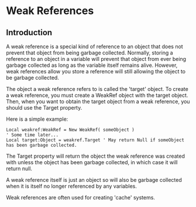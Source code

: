 # Weak References

## Introduction

A weak reference is a special kind of reference to an object that does not prevent that object from being garbage collected. Normally, storing a reference to an object in a variable will prevent that object from ever being garbage collected as long as the variable itself remains alive. However, weak references allow you store a reference will still allowing the object to be garbage collected.

The object a weak reference refers to is called the 'target' object. To create a weak reference, you must create a WeakRef object with the target object. Then, when you want to obtain the target object from a weak reference, you should use the Target property.

Here is a simple example:

```monkey
Local weakref:WeakRef = New WeakRef( someObject )
' Some time later...
Local target:Object = weakref.Target ' May return Null if someObject has been garbage collected.
```

The Target property will return the object the weak reference was created with unless the object has been garbage collected, in which case it will return null.

A weak reference itself is just an object so will also be garbage collected when it is itself no longer referenced by any variables.

Weak references are often used for creating 'cache' systems.
